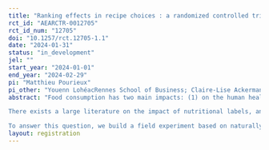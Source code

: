 ```yaml
---
title: "Ranking effects in recipe choices : a randomized controlled trial in a food app"
rct_id: "AEARCTR-0012705"
rct_id_num: "12705"
doi: "10.1257/rct.12705-1.1"
date: "2024-01-31"
status: "in_development"
jel: ""
start_year: "2024-01-01"
end_year: "2024-02-29"
pi: "Matthieu Pourieux"
pi_other: "Youenn LohéacRennes School of Business; Claire-Lise AckermannRennes School of Business; Sheila MatsonRennes School of Business"
abstract: "Food consumption has two main impacts: (1) on the human health through nutrition, and (2) on the whole environment through the life cycle of products. From a policy perspective, favoring the consumption of healthy and environmental-friendly products is both a major public health issue and one important lever to address climate change. However, consumers only have limited information per se about the true qualities of a given food product, which may hamper their ability to decide on what they can safely eat or stop eating. A primary way of informing consumers about their food purchases is the use of labels, and especially 5-colors labels (from A to E) whose effectiveness has been scientifically documented. In Europe, and particularly in France, the NutriScore has been adopted as the main tool to inform consumers about the nutritional quality of products or meals. As for the environmental impact of goods, the Ecoscore is emerging as a potentially effective candidate.
There exists a large literature on the impact of nutritional labels, and in particular the NutriScore, on consumers' food quality intake as well as a growing literature focusing on the effects of environmental labelling (such as the EcoScore). However, studying the combination of both types of labels is relatively new. At the same time, that labels may enable to achieve the reduction in consumption of both unhealthy and environmentally-damaging products is debatable. Moreover, product information is only one dimension of the food decision, which is also heavily dependant on the broad choice architecture, and particularly on the way products are presented to consumers. In physical food purchases (online shop, supermarket, recipe book, etc.), products are organised by categories, price families, or other rankings that are decided by sellers. In web or mobile apps, which are increasingly used in daily food decisions, products are often ranked by popularity or by grades provided by past customers (e.g: restaurants). Selective ranking of products, which is a type of “nudge”, has indeed been documented as a powerful lever for behavioral change. If it was be possible to rank the products, meals or recipes by their NutriScore or their EcoScore (from A to E, from green to red), what would be the impact on the nutritional and environmental quality of food choices ?
To answer this question, we build a field experiment based on naturally-occuring food decisions using a mobile phone application which offers users the possibility to search for recipes that fit their needs and habits. We partner with the private firm that owns the application to exogenously manipulate the ranking of proposed recipes given users' inputs. Through randomization into treatments and observation of all users in a pre-intervention phase (with ranking by recipes' grades as baseline), we are able to assess the ceteris paribus effect of ranking recipes based on either the NutriScore or the EcoScore on both the nutritional and environmental quality of selected recipes. "
layout: registration
---
```


